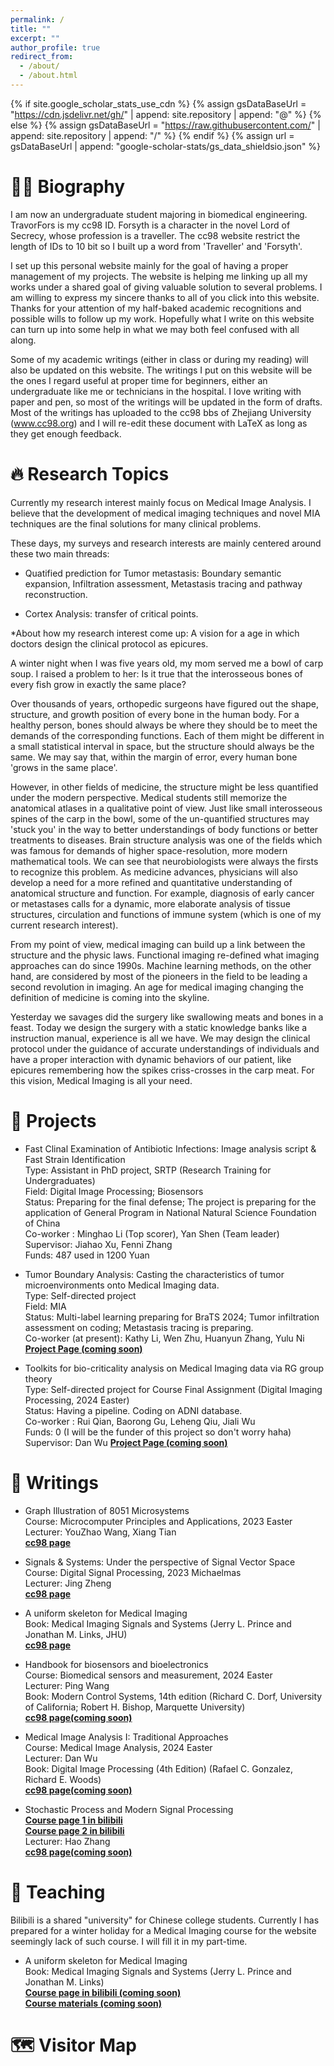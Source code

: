 ```yaml
---
permalink: /
title: ""
excerpt: ""
author_profile: true
redirect_from: 
  - /about/
  - /about.html
---
```


{% if site.google_scholar_stats_use_cdn %}
{% assign gsDataBaseUrl = "https://cdn.jsdelivr.net/gh/" | append: site.repository | append: "@" %}
{% else %}
{% assign gsDataBaseUrl = "https://raw.githubusercontent.com/" | append: site.repository | append: "/" %}
{% endif %}
{% assign url = gsDataBaseUrl | append: "google-scholar-stats/gs_data_shieldsio.json" %}

<span class='anchor' id='about-me'></span>

# 🧍‍♂️ Biography
I am now an undergraduate student majoring in biomedical engineering. TravorFors is my cc98 ID. Forsyth is a character in the novel Lord of Secrecy, whose profession is a traveller. The cc98 website restrict the length of IDs to 10 bit so I built up a word from 'Traveller' and 'Forsyth'. 

I set up this personal website mainly for the goal of having a proper management of my projects. The website is helping me linking up all my works under a shared goal of giving valuable solution to several problems. I am willing to express my sincere thanks to all of you click into this website. Thanks for your attention of my half-baked academic recognitions and possible wills to follow up my work. Hopefully what I write on this website can turn up into some help in what we may both feel confused with all along.

Some of my academic writings (either in class or during my reading) will also be updated on this website. The writings I put on this website will be the ones I regard useful at proper time for beginners, either an undergraduate like me or technicians in the hospital. I love writing with paper and pen, so most of the writings will be updated in the form of drafts. Most of the writings has uploaded to the cc98 bbs of Zhejiang University (www.cc98.org) and I will re-edit these document with LaTeX as long as they get enough feedback. 

# 🔥 Research Topics

Currently my research interest mainly focus on Medical Image Analysis. I believe that the development of medical imaging techniques and novel MIA techniques are the final solutions for many clinical problems. <br />

These days, my surveys and research interests are mainly centered around these two main threads: <br />

- Quatified prediction for Tumor metastasis: Boundary semantic expansion, Infiltration assessment, Metastasis tracing and pathway reconstruction.  <br />

- Cortex Analysis: transfer of critical points.  <br />

*About how my research interest come up: A vision for a age in which doctors design the clinical protocol as epicures.

A winter night when I was five years old, my mom served me a bowl of carp soup. I raised a problem to her: Is it true that the interosseous bones of every fish grow in exactly the same place? <br />

Over thousands of years, orthopedic surgeons have figured out the shape, structure, and growth position of every bone in the human body. For a healthy person, bones should always be where they should be to meet the demands of the corresponding functions. Each of them might be different in a small statistical interval in space, but the structure should always be the same. We may say that, within the margin of error, every human bone 'grows in the same place'. <br />

However, in other fields of medicine, the structure might be less quantified under the modern perspective. Medical students still memorize the anatomical atlases in a qualitative point of view. Just like small interosseous spines of the carp in the bowl, some of the un-quantified structures may 'stuck you' in the way to better understandings of body functions or better treatments to diseases. Brain structure analysis was one of the fields which was famous for demands of higher space-resolution, more modern mathematical tools. We can see that neurobiologists were always the firsts to recognize this problem. As medicine advances, physicians will also develop a need for a more refined and quantitative understanding of anatomical structure and function. For example, diagnosis of early cancer or metastases calls for a dynamic, more elaborate analysis of tissue structures, circulation and functions of immune system (which is one of my current research interest). <br />

From my point of view, medical imaging can build up a link between the structure and the physic laws. Functional imaging re-defined what imaging approaches can do since 1990s. Machine learning methods, on the other hand, are considered by most of the pioneers in the field to be leading a second revolution in imaging. An age for medical imaging changing the definition of medicine is coming into the skyline. <br />

Yesterday we savages did the surgery like swallowing meats and bones in a feast. Today we design the surgery with a static knowledge banks like a instruction manual, experience is all we have. We may design the clinical protocol under the guidance of accurate understandings of individuals and have a proper interaction with dynamic behaviors of our patient, like epicures remembering how the spikes criss-crosses in the carp meat. For this vision, Medical Imaging is all your need. <br />

# 📝 Projects
- Fast Clinal Examination of Antibiotic Infections: Image analysis script & Fast Strain Identification <br />
  Type: Assistant in PhD project, SRTP (Research Training for Undergraduates) <br />
  Field: Digital Image Processing; Biosensors  <br />
  Status: Preparing for the final defense; The project is preparing for the application of General Program in National Natural Science Foundation of China <br />
  Co-worker : Minghao Li (Top scorer), Yan Shen (Team leader) <br />
  Supervisor: Jiahao Xu, Fenni Zhang <br />
  Funds: 487 used in 1200 Yuan  <br />

- Tumor Boundary Analysis: Casting the characteristics of tumor microenvironments onto Medical Imaging data. <br />
  Type: Self-directed project <br />
  Field: MIA <br />
  Status: Multi-label learning preparing for BraTS 2024; Tumor infiltration assessment on coding; Metastasis tracing is preparing. <br />
  Co-worker (at present): Kathy Li, Wen Zhu, Huanyun Zhang, Yulu Ni <br />
  **[Project Page (coming soon)](https://BoundaryEstimator.github.io/)** <br />

- Toolkits for bio-criticality analysis on Medical Imaging data via RG group theory <br />
  Type: Self-directed project for Course Final Assignment (Digital Imaging Processing, 2024 Easter) <br />
  Status: Having a pipeline. Coding on ADNI database. <br />
  Co-worker : Rui Qian, Baorong Gu, Leheng Qiu, Jiali Wu <br />
  Funds: 0 (I will be the funder of this project so don't worry haha)  <br />
  Supervisor: Dan Wu
  **[Project Page (coming soon)](https://Bio-criticality-RGkit.github.io/)** <br />

# 📖 Writings
- Graph Illustration of 8051 Microsystems <br />
  Course: Microcomputer Principles and Applications, 2023 Easter <br />
  Lecturer: YouZhao Wang, Xiang Tian <br />
  **[cc98 page](https://www.cc98.org/topic/5640479)** <br />
- Signals & Systems: Under the perspective of Signal Vector Space <br />
  Course: Digital Signal Processing, 2023 Michaelmas <br />
  Lecturer: Jing Zheng <br />
  **[cc98 page](https://www.cc98.org/topic/5735494)** <br />
- A uniform skeleton for Medical Imaging <br />
  Book: Medical Imaging Signals and Systems (Jerry L. Prince and Jonathan M. Links, JHU) <br />
  **[cc98 page](https://www.cc98.org/topic/5735488)** <br />
  
- Handbook for biosensors and bioelectronics <br />
  Course: Biomedical sensors and measurement, 2024 Easter <br />
  Lecturer: Ping Wang <br />
  Book: Modern Control Systems, 14th edition (Richard C. Dorf, University of California; Robert H. Bishop, Marquette University) <br />
  **[cc98 page(coming soon)](https://www.cc98.org/topic/5735488)** <br />
- Medical Image Analysis I: Traditional Approaches <br />
  Course: Medical Image Analysis, 2024 Easter <br />
  Lecturer: Dan Wu <br />
  Book: Digital Image Processing (4th Edition) (Rafael C. Gonzalez, Richard E. Woods) <br />
  **[cc98 page(coming soon)](https://www.cc98.org/topic/5735488)** <br />
- Stochastic Process and Modern Signal Processing <br />
  **[Course page 1 in bilibili](https://www.bilibili.com/video/BV1wj411k7Tj/?spm_id_from=333.337.search-card.all.click&vd_source=7b5afae343cc001dd31fbe5988ea0623)** <br />
  **[Course page 2 in bilibili](https://www.bilibili.com/video/BV1zw411c7PC/?spm_id_from=333.999.0.0&vd_source=7b5afae343cc001dd31fbe5988ea0623)** <br />
  Lecturer: Hao Zhang <br />
  **[cc98 page(coming soon)](https://www.cc98.org/topic/5735488)** <br />
  
# 📖 Teaching

Bilibili is a shared "university" for Chinese college students. Currently I has prepared for a winter holiday for a Medical Imaging course for the website seemingly lack of such course. I will fill it in my part-time.

- A uniform skeleton for Medical Imaging <br />
  Book: Medical Imaging Signals and Systems (Jerry L. Prince and Jonathan M. Links) <br />
  **[Course page in bilibili (coming soon)](https://www.bilibili.com)** <br />
  **[Course materials (coming soon)](https://Medical_Imaging.github.io/)** <br />
  
# 🗺️ Visitor Map
<script type="text/javascript" src="//rf.revolvermaps.com/0/0/8.js?i=5l1j5s5u3vz&amp;m=0&amp;c=00fff6&amp;cr1=ff00ff&amp;f=arial&amp;l=33" async="async"></script>
